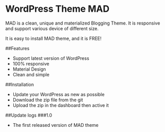 # WordPress Theme MAD
MAD is a clean, unique and materialized Blogging Theme. It is responsive and support various device of different size.

It is easy to install MAD theme, and it is FREE!

##Features
+ Support latest version of WordPress
+ 100% responsive
+ Material Design
+ Clean and simple

##Installation
+ Update your WordPress as new as possible
+ Download the zip file from the git
+ Upload the zip in the dashboard then active it

##Update logs
###1.0
+ The first released version of MAD theme